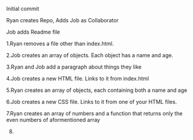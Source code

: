 Initial commit

Ryan creates Repo, Adds Job as Collaborator

Job adds Readme file

1.Ryan  removes a file other than index.html.

2.Job creates an array of objects. Each object has a name and age.

3.Ryan and Job add a paragraph about things they like

4.Job creates a new HTML file. Links to it from index.html

5.Ryan creates an array of objects, each containing both a name and age

6.Job creates a new CSS file. Links to it from one of your HTML files.

7.Ryan creates an array of numbers and a function that returns only the even numbers of aformentioned array

8.